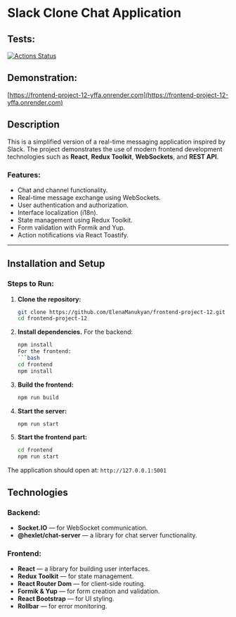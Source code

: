 # Slack Clone Chat Application

## Tests:
[![Actions Status](https://github.com/ElenaManukyan/frontend-project-12/actions/workflows/hexlet-check.yml/badge.svg)](https://github.com/ElenaManukyan/frontend-project-12/actions)

## Demonstration:
[https://frontend-project-12-yffa.onrender.com](https://frontend-project-12-yffa.onrender.com)

## Description
This is a simplified version of a real-time messaging application inspired by Slack. The project demonstrates the use of modern frontend development technologies such as **React**, **Redux Toolkit**, **WebSockets**, and **REST API**.  

### Features:
- Chat and channel functionality.
- Real-time message exchange using WebSockets.
- User authentication and authorization.
- Interface localization (i18n).
- State management using Redux Toolkit.
- Form validation with Formik and Yup.
- Action notifications via React Toastify.

---

## Installation and Setup

### Steps to Run:
1. **Clone the repository:**
   ```bash
   git clone https://github.com/ElenaManukyan/frontend-project-12.git
   cd frontend-project-12

2. **Install dependencies.** For the backend:
   ```bash
   npm install
   For the frontend:
   ```bash
   cd frontend
   npm install
3. **Build the frontend:**
   ```bash
   npm run build
4. **Start the server:**
   ```bash
   npm run start
5. **Start the frontend part:**
   ```bash
   cd frontend
   npm run start

The application should open at: ```http://127.0.0.1:5001```

## Technologies

### Backend:
* **Socket.IO** — for WebSocket communication.
* **@hexlet/chat-server** — a library for chat server functionality.

### Frontend:
* **React** — a library for building user interfaces.
* **Redux Toolkit** — for state management.
* **React Router Dom** — for client-side routing.
* **Formik & Yup** — for form creation and validation.
* **React Bootstrap** — for UI styling.
* **Rollbar** — for error monitoring.
